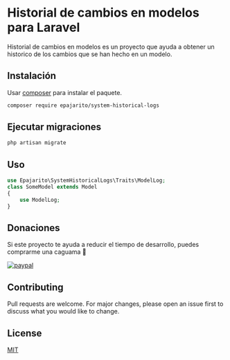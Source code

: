 # Historial de cambios en modelos para Laravel

Historial de cambios en modelos es un proyecto que ayuda a obtener un historico de los cambios que se han hecho en un modelo.

## Instalación

Usar [composer](https://getcomposer.org/) para instalar el paquete.

```bash
composer require epajarito/system-historical-logs
```

## Ejecutar migraciones

```bash
php artisan migrate
```
## Uso
```php
use Epajarito\SystemHistoricalLogs\Traits\ModelLog;
class SomeModel extends Model
{
    use ModelLog;
}
```

## Donaciones
Si este proyecto te ayuda a reducir el tiempo de desarrollo, puedes comprarme una caguama 🍺

[![paypal](https://www.paypalobjects.com/en_US/i/btn/btn_donateCC_LG.gif)](https://www.paypal.me/epajarito)

## Contributing
Pull requests are welcome. For major changes, please open an issue first to discuss what you would like to change.

## License
[MIT](./LICENSE.md)

